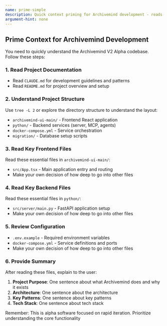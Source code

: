 ```yaml
---
name: prime-simple
description: Quick context priming for Archivemind development - reads essential files and provides project overview
argument-hint: none
---
```


## Prime Context for Archivemind Development

You need to quickly understand the Archivemind V2 Alpha codebase. Follow these steps:

### 1. Read Project Documentation

- Read `CLAUDE.md` for development guidelines and patterns
- Read `README.md` for project overview and setup

### 2. Understand Project Structure

Use `tree -L 2` or explore the directory structure to understand the layout:

- `archivemind-ui-main/` - Frontend React application
- `python/` - Backend services (server, MCP, agents)
- `docker-compose.yml` - Service orchestration
- `migration/` - Database setup scripts

### 3. Read Key Frontend Files

Read these essential files in `archivemind-ui-main/`:

- `src/App.tsx` - Main application entry and routing
- Make your own decision of how deep to go into other files

### 4. Read Key Backend Files

Read these essential files in `python/`:

- `src/server/main.py` - FastAPI application setup
- Make your own decision of how deep to go into other files

### 5. Review Configuration

- `.env.example` - Required environment variables
- `docker-compose.yml` - Service definitions and ports
- Make your own decision of how deep to go into other files

### 6. Provide Summary

After reading these files, explain to the user:

1. **Project Purpose**: One sentence about what Archivemind does and why it exists
2. **Architecture**: One sentence about the architecture
3. **Key Patterns**: One sentence about key patterns
4. **Tech Stack**: One sentence about tech stack

Remember: This is alpha software focused on rapid iteration. Prioritize understanding the core functionality
